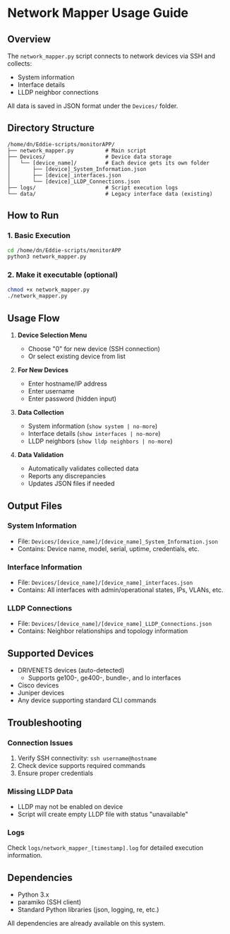 # Network Mapper Usage Guide

## Overview
The `network_mapper.py` script connects to network devices via SSH and collects:
- System information
- Interface details
- LLDP neighbor connections

All data is saved in JSON format under the `Devices/` folder.

## Directory Structure
```
/home/dn/Eddie-scripts/monitorAPP/
├── network_mapper.py          # Main script
├── Devices/                   # Device data storage
│   └── [device_name]/         # Each device gets its own folder
│       ├── [device]_System_Information.json
│       ├── [device]_interfaces.json
│       └── [device]_LLDP_Connections.json
├── logs/                      # Script execution logs
└── data/                      # Legacy interface data (existing)
```

## How to Run

### 1. Basic Execution
```bash
cd /home/dn/Eddie-scripts/monitorAPP
python3 network_mapper.py
```

### 2. Make it executable (optional)
```bash
chmod +x network_mapper.py
./network_mapper.py
```

## Usage Flow

1. **Device Selection Menu**
   - Choose "0" for new device (SSH connection)
   - Or select existing device from list

2. **For New Devices**
   - Enter hostname/IP address
   - Enter username
   - Enter password (hidden input)

3. **Data Collection**
   - System information (`show system | no-more`)
   - Interface details (`show interfaces | no-more`)
   - LLDP neighbors (`show lldp neighbors | no-more`)

4. **Data Validation**
   - Automatically validates collected data
   - Reports any discrepancies
   - Updates JSON files if needed

## Output Files

### System Information
- File: `Devices/[device_name]/[device_name]_System_Information.json`
- Contains: Device name, model, serial, uptime, credentials, etc.

### Interface Information
- File: `Devices/[device_name]/[device_name]_interfaces.json`
- Contains: All interfaces with admin/operational states, IPs, VLANs, etc.

### LLDP Connections
- File: `Devices/[device_name]/[device_name]_LLDP_Connections.json`
- Contains: Neighbor relationships and topology information

## Supported Devices
- DRIVENETS devices (auto-detected)
  - Supports ge100-, ge400-, bundle-, and lo interfaces
- Cisco devices
- Juniper devices
- Any device supporting standard CLI commands

## Troubleshooting

### Connection Issues
1. Verify SSH connectivity: `ssh username@hostname`
2. Check device supports required commands
3. Ensure proper credentials

### Missing LLDP Data
- LLDP may not be enabled on device
- Script will create empty LLDP file with status "unavailable"

### Logs
Check `logs/network_mapper_[timestamp].log` for detailed execution information.

## Dependencies
- Python 3.x
- paramiko (SSH client)
- Standard Python libraries (json, logging, re, etc.)

All dependencies are already available on this system.
